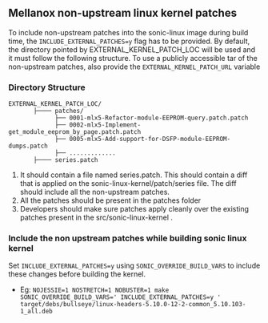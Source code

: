 ## Mellanox non-upstream linux kernel patches ##

To include non-upstream patches into the sonic-linux image during build time, the `INCLUDE_EXTERNAL_PATCHES=y` flag has to be provided. By default, the directory pointed by EXTERNAL_KERNEL_PATCH_LOC will be used and it must follow the following structure. To use a publicly accessible tar of the non-upstream patches, also provide the `EXTERNAL_KERNEL_PATCH_URL` variable

### Directory Structure

```
EXTERNAL_KERNEL_PATCH_LOC/
       ├──── patches/
             ├── 0001-mlx5-Refactor-module-EEPROM-query.patch.patch
             ├── 0002-mlx5-Implement-get_module_eeprom_by_page.patch.patch
             ├── 0005-mlx5-Add-support-for-DSFP-module-EEPROM-dumps.patch
             ├── .............
       ├──── series.patch
```

  1. It should contain a file named series.patch. This should contain a diff that is applied on the sonic-linux-kernel/patch/series file. The diff should include all the non-upstream patches.
  2. All the patches should be present in the patches folder
  3. Developers should make sure patches apply cleanly over the existing patches present in the src/sonic-linux-kernel .


### Include the non upstream patches while building sonic linux kernel

Set `INCLUDE_EXTERNAL_PATCHES=y` using `SONIC_OVERRIDE_BUILD_VARS` to include these changes before building the kernel.
- Eg: `NOJESSIE=1 NOSTRETCH=1 NOBUSTER=1 make SONIC_OVERRIDE_BUILD_VARS=' INCLUDE_EXTERNAL_PATCHES=y ' target/debs/bullseye/linux-headers-5.10.0-12-2-common_5.10.103-1_all.deb`
